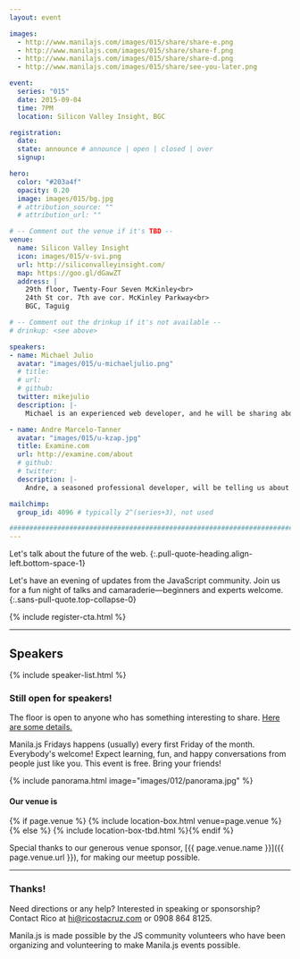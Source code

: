 ```yaml
---
layout: event

images:
  - http://www.manilajs.com/images/015/share/share-e.png
  - http://www.manilajs.com/images/015/share/share-f.png
  - http://www.manilajs.com/images/015/share/share-d.png
  - http://www.manilajs.com/images/015/share/see-you-later.png

event:
  series: "015"
  date: 2015-09-04
  time: 7PM
  location: Silicon Valley Insight, BGC

registration:
  date:
  state: announce # announce | open | closed | over
  signup:

hero:
  color: "#203a4f"
  opacity: 0.20
  image: images/015/bg.jpg
  # attribution_source: ""
  # attribution_url: ""

# -- Comment out the venue if it's TBD --
venue:
  name: Silicon Valley Insight
  icon: images/015/v-svi.png
  url: http://siliconvalleyinsight.com/
  map: https://goo.gl/dGawZT
  address: |
    29th floor, Twenty-Four Seven McKinley<br>
    24th St cor. 7th ave cor. McKinley Parkway<br>
    BGC, Taguig

# -- Comment out the drinkup if it's not available --
# drinkup: <see above>

speakers:
- name: Michael Julio
  avatar: "images/015/u-michaeljulio.png"
  # title:
  # url:
  # github:
  twitter: mikejulio
  description: |-
    Michael is an experienced web developer, and he will be sharing about manipulating browser pushState history in conjunction with Bootstrap and Backbone.js.

- name: Andre Marcelo-Tanner
  avatar: "images/015/u-kzap.jpg"
  title: Examine.com
  url: http://examine.com/about
  # github:
  # twitter:
  description: |-
    Andre, a seasoned professional developer, will be telling us about his insights and experience on how to deal with clients and keep your sanity.

mailchimp:
  group_id: 4096 # typically 2^(series+3), not used

##############################################################################
---
```


Let's talk about the future of the web.
{:.pull-quote-heading.align-left.bottom-space-1}

Let's have an evening of updates from the JavaScript community. Join us for a
fun night of talks and camaraderie—beginners and experts welcome.
{:.sans-pull-quote.top-collapse-0}

<!-- Call to action -->
{% include register-cta.html %}

* * * *

## Speakers

{% include speaker-list.html %}

### Still open for speakers!
The floor is open to anyone who has something interesting to share.
[Here are some details.](p/submitting-a-talk.html)

Manila.js Fridays happens (usually) every first Friday of the month.
Everybody's welcome!  Expect learning, fun, and happy conversations from people
just like you.  This event is free. Bring your friends!

<!--
<br>
#### Manila JavaScript Community Meetup
{:.pull-quote-heading}

Let's have an evening of updates from the JavaScript community. Join us for a
fun night of talks and camaraderie—beginners and experts welcome.
{:.pull-quote}
-->

<!-- Big venue image -->
{% include panorama.html image="images/012/panorama.jpg" %}

#### Our venue is

{% if page.venue %}
{% include location-box.html venue=page.venue %}{% else %}
{% include location-box-tbd.html %}{% endif %}

Special thanks to our generous venue sponsor, [{{ page.venue.name }}]({{ page.venue.url }}), for making our meetup possible.

* * * *

### Thanks!

Need directions or any help? Interested in speaking or sponsorship? Contact
Rico at [hi@ricostacruz.com](mailto:hi@ricostacruz.com) or 0908 864 8125.

Manila.js is made possible by the JS community volunteers who have been
organizing and volunteering to make Manila.js events possible.

